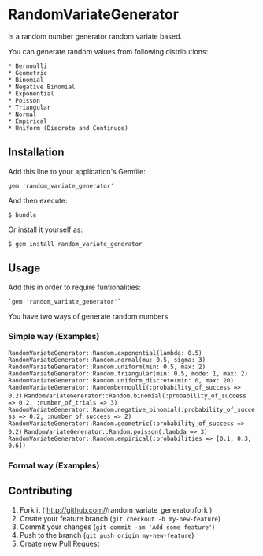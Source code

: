 # RandomVariateGenerator

Is a random number generator random variate based.

You can generate random values from following distributions:

    * Bernoulli
    * Geometric
    * Binomial
    * Negative Binomial
    * Exponential
    * Poisson
    * Triangular
    * Normal
    * Empirical
    * Uniform (Discrete and Continuos)

## Installation

Add this line to your application's Gemfile:

    gem 'random_variate_generator'

And then execute:

    $ bundle

Or install it yourself as:

    $ gem install random_variate_generator

## Usage

Add this in order to require funtionalities:

    `gem 'random_variate_generator'`

You have two ways of generate random numbers.

### Simple way (Examples)

  `RandomVariateGenerator::Random.exponential(lambda: 0.5)`
  `RandomVariateGenerator::Random.normal(mu: 0.5, sigma: 3)`
  `RandomVariateGenerator::Random.uniform(min: 0.5, max: 2)`
  `RandomVariateGenerator::Random.triangular(min: 0.5, mode: 1, max: 2)`
  `RandomVariateGenerator::Random.uniform_discrete(min: 0, max: 20)`
  `RandomVariateGenerator::Randombernoulli(:probability_of_success => 0.2)`
  `RandomVariateGenerator::Random.binomial(:probability_of_success => 0.2, :number_of_trials => 3)`
  `RandomVariateGenerator::Random.negative_binomial(:probability_of_success => 0.2, :number_of_success => 2)`
  `RandomVariateGenerator::Random.geometric(:probability_of_success => 0.2)`
  `RandomVariateGenerator::Random.poisson(:lambda => 3)`
  `RandomVariateGenerator::Random.empirical(:probabilities => [0.1, 0.3, 0.6])`

### Formal way (Examples)

## Contributing

1. Fork it ( http://github.com/<my-github-username>/random_variate_generator/fork )
2. Create your feature branch (`git checkout -b my-new-feature`)
3. Commit your changes (`git commit -am 'Add some feature'`)
4. Push to the branch (`git push origin my-new-feature`)
5. Create new Pull Request
